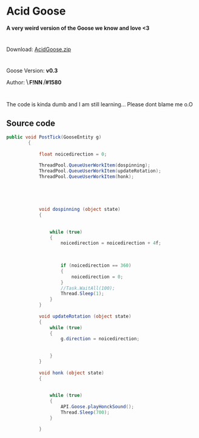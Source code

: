 # Acid Goose


**A very weird version of the Goose we know and love <3**
#


Download: [AcidGoose.zip](https://github.com/DesktopGooseUnofficial/ResourceHub/releases/download/AcidGoose/AcidGoose.zip)


#
Goose Version: **v0.3**



Author: **⧹ F!NN ⧸#1580**

#
The code is kinda dumb and I am still learning... Please dont blame me o.O
## Source code
```csharp 
public void PostTick(GooseEntity g)
        {
            
            float noicedirection = 0;

            ThreadPool.QueueUserWorkItem(dospinning);
            ThreadPool.QueueUserWorkItem(updateRotation);
            ThreadPool.QueueUserWorkItem(honk);


            
           

            void dospinning (object state)
            {
                
                
                while (true)
                {
                    noicedirection = noicedirection + 4f;

                   
                    
                    if (noicedirection == 360)
                    {
                        noicedirection = 0;
                    }
                    //Task.WaitAll(100);
                    Thread.Sleep(1);
                }
            }
            
            void updateRotation (object state) 
            { 
                while (true)
                {
                    g.direction = noicedirection;
                    
                    
                }
            }    
            
            void honk (object state)
            {
                
                
                while (true)
                {
                    API.Goose.playHonckSound();
                    Thread.Sleep(700);
                }
                
            } 

